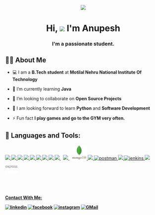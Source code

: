 <p align="center"><a href="#"><img width="50%" height="auto" src="https://encrypted-tbn0.gstatic.com/images?q=tbn:ANd9GcRh-lDrVzVUUou_SL6JysO9Wv-h4nqjgOOY5VHCIxgvEJXnDAYJfTxPZ7KxllzlkypJ_zo&usqp=CAU"/></a></p>

<h1 align="center">Hi, <img src="https://raw.githubusercontent.com/MartinHeinz/MartinHeinz/master/wave.gif" width="30px"> I'm Anupesh</h1>
<h3 align="center">I'm a passionate student.</h3>


## 🙋‍♂️ About Me

-  💻 I am a **B.Tech student** at **Motilal Nehru National Institute Of Technology**

- 🌱 I’m currently learning **Java**

- 👯 I’m looking to collaborate on **Open Source Projects**

- 📌 I am looking forward to learn **Python** and **Software Development**

- ⚡ Fun fact **I play games and go to the GYM very often.**

## 🚀 Languages and Tools:

<p align="left"> 
    <a href="https://www.java.com" target="_blank"> <img src="https://img.icons8.com/color/48/000000/java-coffee-cup-logo.png"/> </a>
    <a href="https://reactjs.org/" target="_blank"> <img src="https://img.icons8.com/color/48/000000/react-native.png"/> </a>
    <a href="https://spring.io/projects/spring-boot" target="_blank"> <img src="https://img.icons8.com/color/48/000000/spring-logo.png"/> </a> 
    <a href="https://developer.mozilla.org/en-US/docs/Web/JavaScript" target="_blank"> <img src="https://img.icons8.com/color/48/000000/javascript.png"/> </a> 
    <a href="https://www.w3.org/html/" target="_blank"> <img src="https://img.icons8.com/color/48/000000/html-5.png"/> </a> 
    <a href="https://www.w3schools.com/css/" target="_blank"> <img src="https://img.icons8.com/color/48/000000/css3.png"/> </a> 
    <a href="https://getbootstrap.com" target="_blank"> <img src="https://img.icons8.com/color/48/000000/bootstrap.png"/> </a> 
    <a href="https://www.python.org" target="_blank"> <img src="https://img.icons8.com/color/48/000000/python.png"/> </a> 
    <a style="padding-right:8px;" href="https://nodejs.org" target="_blank"> <img src="https://img.icons8.com/color/48/000000/nodejs.png"/> </a> 
    <a style="padding-right:8px;" href="https://www.mysql.com/" target="_blank"> <img src="https://img.icons8.com/fluent/50/000000/mysql-logo.png"/> </a>
    <a href="https://www.mongodb.com/" target="_blank"> <img src="https://raw.githubusercontent.com/devicons/devicon/master/icons/mongodb/mongodb-original-wordmark.svg" alt="mongodb" width="48" height="48"/> </a> 
    <a href="https://firebase.google.com/" target="_blank"> <img src="https://img.icons8.com/color/48/000000/firebase.png"/> </a> 
    <a href="https://postman.com" target="_blank"> <img src="https://www.vectorlogo.zone/logos/getpostman/getpostman-icon.svg" alt="postman" width="45" height="45"/> </a>   
    <a href="https://git-scm.com/" target="_blank"> <img src="https://img.icons8.com/color/48/000000/git.png"/> </a> 
    <a href="https://www.jenkins.io" target="_blank"> <img src="https://www.vectorlogo.zone/logos/jenkins/jenkins-icon.svg" alt="jenkins" width="48" height="48"/> </a> 
    <a href="https://redux.js.org" target="_blank"> <img src="https://img.icons8.com/color/48/000000/redux.png"/> </a>
    <a href="https://expressjs.com" target="_blank"> <img src="https://raw.githubusercontent.com/devicons/devicon/master/icons/express/express-original-wordmark.svg" alt="express" width="40" height="40"/> </a>
</p>

<br/>

<br/>


<footer>
		<p><h4><strong><u>Contact With Me:</u></strong></p>
			<a target="_blank" href="https://in.linkedin.com/in/anupesh-kumar-verma-81a711203?challengeId=AQExRuPVADFRBwAAAXkHpx3sXfoo5xeE6rjufGNgUowqWf5WVPs8kDqmlRWyzTYSZcN6TlhbS4IphE5EiYy6IOaqzUjpfjuK0g&submissionId=7c2036b1-0505-7916-81b4-553db7994747" >
				<img src="https://image.flaticon.com/icons/png/128/174/174857.png" width="30px" alt="linkedin"/></a>
			<a target="_blank" href="https://www.facebook.com/Anupeshverma.5">
				<img src="https://image.flaticon.com/icons/png/128/733/733547.png" width="30px" alt="facebook" /></a>
			<a target="_blank" href="https://www.instagram.com/anupesh2687/"> <img src="https://image.flaticon.com/icons/png/128/2111/2111463.png" width="30px" alt="instagram"></a>
	<a target="_blank" href="mailto:shayhowe@awesome.com?subject=Hi&body=How are you"> <img src="https://image.flaticon.com/icons/png/128/732/732200.png" alt="GMail" width="30px"></a>
	</footer>
</p>

